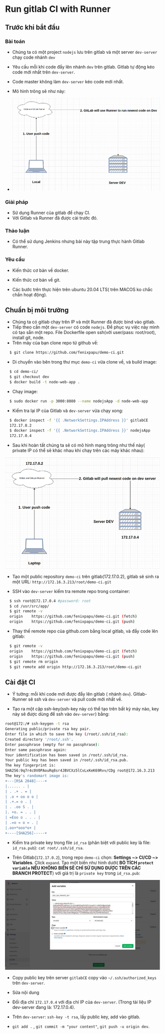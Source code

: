# Run gitlab CI with Runner

## Trước khi bắt đầu

### Bài toán

- Chúng ta có một project `nodejs` lưu trên gitlab và một server `dev-server` chạy code nhánh `dev`
- Yêu cầu mỗi khi code đẩy lên nhánh `dev` trên gitlab. Gitlab tự động kéo code mới nhất trên `dev-server`.
- Code master không làm `dev-server` kéo code mới nhất.
- Mô hình trông sẽ như này:

- ![topology](../../images/2020/20201707-gitlab-ci-topology.png)

### Giải pháp

- Sử dụng Runner của gitlab để chạy CI.
- Với Gitlab và Runner đã được cài trước đó.

### Thảo luận

- Có thể sử dụng Jenkins nhưng bài này tập trung thực hành Gitlab Runner.

### Yêu cầu

- Kiến thức cơ bản về docker.

- Kiến thức cơ bản về git.

- Các bước trên thực hiện trên ubuntu 20.04 LTS( trên MACOS ko chắc chắn hoạt động).

## Chuẩn bị môi trường

- Chúng ta có gitlab chạy trên IP và một Runner đã được bind vào gitlab.
- Tiếp theo cần một `dev-server` có code `nodejs`. Để phục vụ việc này mình có tạo sẵn một repo. File Dockerfile open ssh(với user/pass: root/root), install git, node.
- Trên máy của bạn clone repo từ github về:

```sh linenums="1"
  $ git clone https://github.com/fenixpapu/demo-ci.git
```

- Di chuyển vào bên trong thư mục `demo-ci` vừa clone về, và build image:

```sh linenums="1"
  $ cd demo-ci/
  $ git checkout dev
  $ docker build -t node-web-app .
```

- Chạy image:

```sh linenums="1"
  $ sudo docker run -p 3000:8080 --name nodejsApp -d node-web-app
```

- Kiểm tra lại IP của Gitlab và `dev-server` vừa chạy xong:

```sh linenums="1"
  $ docker inspect -f '{{ .NetworkSettings.IPAddress }}' gitlabCE
  172.17.0.2
  $ docker inspect -f '{{ .NetworkSettings.IPAddress }}' nodejsApp
  172.17.0.4
```

- Sau khi hoàn tất chúng ta sẽ có mô hình mạng trông như thế này( private IP có thể sẽ khác nhau khi chạy trên các máy khác nhau):

![topology-with-ip](../../images/2020/20200720-gitlab-ci-topology-with-ip.png)

- Tạo một public repository `demo-ci` trên gitlab(172.17.0.2), gitlab sẽ sinh ra một URL: `http://172.16.3.213/root/demo-ci.git`

- SSH vào `dev-server` kiểm tra remote repo trong container:

```sh linenums="1"
  $ ssh root@172.17.0.4 #password: root
  $ cd /usr/src/app/
  $ git remote -v
  origin	https://github.com/fenixpapu/demo-ci.git (fetch)
  origin	https://github.com/fenixpapu/demo-ci.git (push)
```

- Thay thế remote repo của github.com bằng local gitlab, và đẩy code lên gitlab:

```sh linenums="1"
  $ git remote -v
  origin	https://github.com/fenixpapu/demo-ci.git (fetch)
  origin	https://github.com/fenixpapu/demo-ci.git (push)
  $ git remote rm origin
  $ git remote add origin http://172.16.3.213/root/demo-ci.git
```

## Cài đặt CI

- Ý tưởng: mỗi khi code mới được đẩy lên gitlab ( nhánh `dev`). Gitlab-Runner sẽ ssh và `dev-server` và pull code mới nhất về.

- Tạo ra một cặp ssh-key(ssh-key này có thể tạo trên bất kỳ máy nào, key này sẽ được dùng để ssh vào `dev-server`) bằng:

```sh linenums="1"
root@172:/# ssh-keygen -t rsa
Generating public/private rsa key pair.
Enter file in which to save the key (/root/.ssh/id_rsa):
Created directory '/root/.ssh'.
Enter passphrase (empty for no passphrase):
Enter same passphrase again:
Your identification has been saved in /root/.ssh/id_rsa.
Your public key has been saved in /root/.ssh/id_rsa.pub.
The key fingerprint is:
SHA256:9q7r4c0V0PAouRq8sr4JBVCXz5lCvLxKeK69Rvv/CDg root@172.16.3.213
The key's randomart image is:
+---[RSA 2048]----+
|...... . |
| . .+ . = |
| .o + oo o o |
| .+.= o . |
| . .oo S . |
|. +o. = . . |
| =Eoo o . . . |
| .=o = o = . |
|.oo+*ooo*o+ |
+----[SHA256]-----+

```

- Kiểm tra private key trong file `id_rsa` (phân biệt với public key là file: `id_rsa.pub`): `cat root/.ssh/id_rsa`.

- Trên Gitlab(`172.17.0.2`), trong repo `demo-ci` chọn: **Settings ~> CI/CD ~> Variables**. Click `expand`. Tạo một biến như hình dưới( **BỎ TÍCH `protect variable` NẾU KHÔNG BIẾN SẼ CHỈ SỬ DỤNG ĐƯỢC TRÊN CÁC BRANCH PROTECT**) với giá trị là `private key` trong `id_rsa.pub`:

![create variable](../../images/2020/20200720-create-ssh-private-key.png)

- Copy public key trên server `gitlabCE` copy vào `~/.ssh/authorized_keys` trên `dev-server`.

- Sửa nội dung

<!-- - Quay trở lại thư mục code trong `dev-server` create new file `.git:

```sh linenums="1"
  before_script:
  - "which ssh-agent || ( apt-get update -y && apt-get install openssh-client -y )"
  - eval $(ssh-agent -s)
  - mkdir -p ~/.ssh && touch ~/.ssh/known_hosts && touch ~/.ssh/config
  - echo  "edit file ssh config permission"
  - chmod 600 ~/.ssh/config

job_on_dev:
  script:
    - echo -e "$DEV_SSH_PRIVATE_KEY" > ~/.ssh/id_rsa
    - chmod 600 ~/.ssh/id_rsa
    - chmod 700 ~/.ssh
    - ssh-add - <<< "${DEV_SSH_PRIVATE_KEY}"
    - ssh-keyscan 172.17.0.4 >> ~/.ssh/known_hosts
    - ssh root@172.17.0.4 "hostname && pwd && cd /usr/src/app && git checkout dev git pull && git log --pretty=format:'%h | %s | %an | %cd -> %cr' -n 1"
  only:
    - dev
``` -->

- Đổi địa chỉ `172.17.0.4` với địa chỉ IP của `dev-server`. (Trong tài liệu IP dev-server đang là: 172.17.0.4).

- Trên `dev-server`: `ssh-key -t rsa`, lấy public key, add vào gitlab.

- `git add .` , `git commit -m "your content"`, `git push -u origin dev`.

